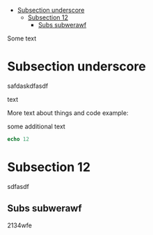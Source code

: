 - [Subsection underscore](#orgdd0f21b)
  - [Subsection 12](#org1811b78)
    - [Subs subwerawf](#org98e08a5)

Some text


<a id="orgdd0f21b"></a>

# Subsection underscore

safdaskdfasdf

text

More text about things and code example:

some additional text

```nim
echo 12
```


<a id="org1811b78"></a>

# Subsection 12

sdfasdf


<a id="org98e08a5"></a>

## Subs subwerawf

2134wfe
